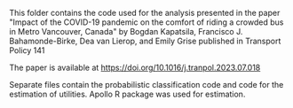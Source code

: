 This folder contains the code used for the analysis presented in the paper 
"Impact of the COVID-19 pandemic on the comfort of riding a crowded bus in Metro Vancouver, Canada" 
by Bogdan Kapatsila, Francisco J. Bahamonde-Birke, Dea van Lierop, and Emily Grise
published in Transport Policy 141

The paper is available at https://doi.org/10.1016/j.tranpol.2023.07.018

Separate files contain the probabilistic classification code and code for the estimation of utilities. Apollo R package was used for estimation.
